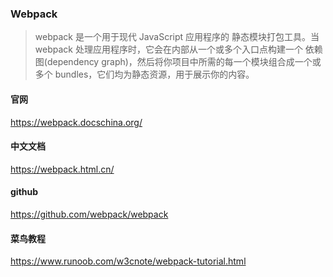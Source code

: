 ### Webpack
>webpack 是一个用于现代 JavaScript 应用程序的 静态模块打包工具。当 webpack 处理应用程序时，它会在内部从一个或多个入口点构建一个 依赖图(dependency graph)，然后将你项目中所需的每一个模块组合成一个或多个 bundles，它们均为静态资源，用于展示你的内容。
#### 官网
https://webpack.docschina.org/

#### 中文文档
https://webpack.html.cn/
#### github
https://github.com/webpack/webpack
#### 菜鸟教程
https://www.runoob.com/w3cnote/webpack-tutorial.html
